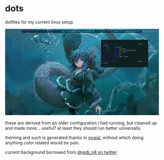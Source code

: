 # dots
dotfiles for my current linux setup

![demo](scrot.png)

these are derived from an older configuration I had running, but cleaned up and made more... useful?
at least they should run better universally.

theming and such is generated thanks to [pywal](https://github.com/dylanaraps/pywal), without which doing anything color related would be pain.

current background borrowed from [@redi_n8 on twitter](https://twitter.com/redi_n8/status/1263877757072785408)
